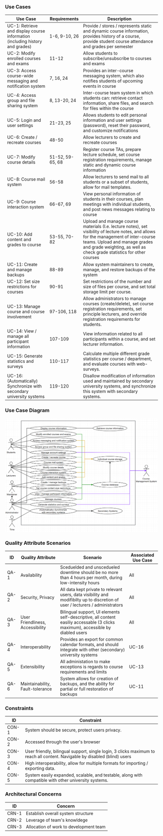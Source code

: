 ### Use Cases

| Use Case                                                     | Requirements     | Description                                                  |
| ------------------------------------------------------------ | ---------------- | ------------------------------------------------------------ |
| UC-1: Retrieve and display course information (including history and grades) | 1-6, 9-10, 26    | Provide / stores / represents static and dynamic course information, provides history of a course, provide student course attendance and grades per semester |
| UC-2: Modify enrolled courses and exams                      | 11-12            | Allow students to subscribe/unsubscribe to courses and exams |
| UC-3: Access course-wide messaging and notification system   | 7, 16, 24        | Provides an inter-course messaging system, which also notifies students of upcoming events in course |
| UC-4: Access group and file sharing system                   | 8, 13-20, 24     | Inter-course team system in which students can: retrieve contact information, share files, and search for files within the course |
| UC-5: Login and user settings                                | 21-23, 25        | Allows students to edit personal information and user settings (password), reset their password, and customize notifications |
| UC-6: Create / recreate courses                              | 48-50            | Allow lecturers to create and recreate courses               |
| UC-7: Modify course details                                  | 51-52, 59-65, 68 | Register course TAs, prepare lecture schedule, set course registration requirements, manage static and dynamic course information |
| UC-8: Course mail system                                     | 56-58            | Allow lecturers to send mail to all students or a subset of students, allow for mail templates. |
| UC-9: Course interaction system                              | 66-67, 69        | View personal information of students in their courses, plan meetings with individual students, and post news messages relating to course |
| UC-10: Add content and grades to course                      | 53-55, 70-82     | Upload and manage course materials (I.e. lecture notes), set visibility of lecture notes, and allows for the management of inter-course teams. Upload and manage grades and grade weighting, as well as check grade statistics for other courses |
| UC-11: Create and manage backups                             | 88-89            | Allow system maintainers to create, manage, and restore backups of the system |
| UC-12: Set size restrictions for courses                     | 90-91            | Set restrictions of the number and size of files per course, and set total storage limit per course. |
| UC-13: Manage course and course involvement                  | 97-106, 118      | Allow administrators to manage courses (create/delete), set course registration requirements, set principle lecturers, and override registration requirements for students. |
| UC-14: View / manage all participant information             | 107-109          | View information related to all participants within a course, and set lecturer information. |
| UC-15: Generate statistics and surveys                       | 110-117          | Calculate multiple different grade statistics per course / department, and evaluate courses with web-surveys. |
| UC-16: (Automatically) Synchronize with secondary university systems | 119-120          | Disallow modification of information used and maintained by secondary university systems, and synchronize this system with secondary systems. |

### Use Case Diagram
![alt text](https://raw.githubusercontent.com/SOFE3650F18/project-g17/master/Deliverable%201/Use%20Case%20Diagram.png)

### Quality Attribute Scenarios

| ID   | Quality Attribute                | Scenario                                                     | Associated Use Case |
| ---- | -------------------------------- | ------------------------------------------------------------ | ------------------- |
| QA-1 | Availability                     | Sceduelded and unscedueled downtime should be no more than 4 hours per month, during low-intensity hours | All                 |
| QA-2 | Security, Privacy                | All data kept private to relevant users, data visibility and modifibilty up to discretion of user / lecturers / administrators | All                 |
| QA-3 | User Friendliness, Accessibility | Bilingual support, UI elements self-descriptive, all content easiliy accessable (3 clicks maximum), accessible by diabled users | All                 |
| QA-4 | Interoperability                 | Provides an export for common calendar formats, and should integrate with other (secondary) university systems | UC-16               |
| QA-5 | Extensibility                    | All administation to make exceptions is regards to course requirements and limits | UC-13               |
| QA-6 | Maintainability, Fault-tolerance | System allows for creation of backups, and the ability for partial or full restoration of backups | UC-11               |

### Constraints

| ID    | Constraint                                                   |
| ----- | ------------------------------------------------------------ |
| CON-1 | System should be secure, protect users privacy.              |
| CON-2 | Accessed through the user's browser                   |
| CON-3 | User friendly, bilingual support, single login, 3 clicks maximum to reach all content. Navigable by disabled (blind) users |
| CON-4 | High interoperability, allow for multiple formats for importing / exporting data. |
| CON-5 | System easily expanded, scalable, and testable, along with compatible with other university systems. |

### Architectural Concerns

| ID    | Concern                                |
| ----- | -------------------------------------- |
| CRN-1 | Establish overall system structure     |
| CRN-2 | Leverage of team's knowldege           |
| CRN-3 | Allocation of work to development team |
